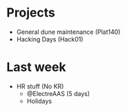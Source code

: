 # Projects

- General dune maintenance (Plat140)
- Hacking Days (Hack01)

# Last week

- HR stuff (No KR)
  - @ElectreAAS (5 days)
  - Holidays
